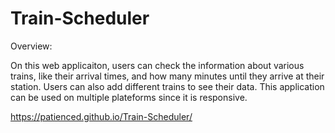 # Train-Scheduler

Overview:

On this web applicaiton, users can check the information about various trains, like their arrival times, and how many minutes until they arrive at their station. Users can also add different trains to see their data. This application can be used on multiple plateforms since it is responsive.


https://patienced.github.io/Train-Scheduler/